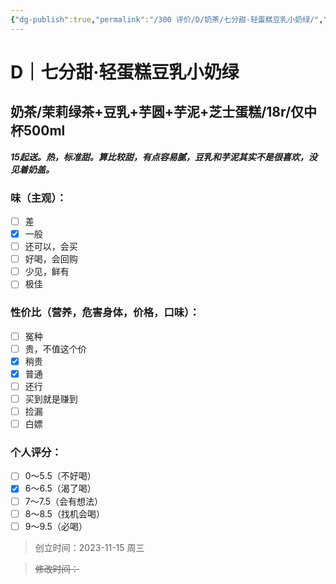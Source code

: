 ```yaml
---
{"dg-publish":true,"permalink":"/300 评价/D/奶茶/七分甜·轻蛋糕豆乳小奶绿/","title":"七分甜·轻蛋糕豆乳小奶绿","tags":["D"],"created":"2024-01-25T18:45:03.000+08:00","updated":"2024-01-25T18:45:03.000+08:00"}
---
```



# D｜七分甜·轻蛋糕豆乳小奶绿
## 奶茶/茉莉绿茶+豆乳+芋圆+芋泥+芝士蛋糕/18r/仅中杯500ml
***15起送。热，标准甜。算比较甜，有点容易腻，豆乳和芋泥其实不是很喜欢，没见着奶盖。***
### 味（主观）：
- [ ] 差
- [x] 一般
- [ ] 还可以，会买
- [ ] 好喝，会回购
- [ ] 少见，鲜有
- [ ] 极佳
### 性价比（营养，危害身体，价格，口味）：
- [ ] 冤种
- [ ] 贵，不值这个价
- [x] 稍贵
- [x] 普通
- [ ] 还行
- [ ] 买到就是赚到
- [ ] 捡漏
- [ ] 白嫖
### 个人评分：
- [ ] 0～5.5（不好喝）
- [x] 6～6.5（渴了喝）
- [ ] 7～7.5（会有想法）
- [ ] 8～8.5（找机会喝）
- [ ] 9～9.5（必喝）

>创立时间：2023-11-15 周三

>~~修改时间：~~